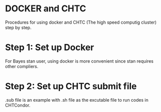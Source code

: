 # DOCKER and CHTC
Procedures for using docker and CHTC (The high speed computig cluster) step by step.

# Step 1: Set up Docker
For Bayes stan user, using docker is more convenient since stan requires other compliers.

# Step 2: Set up CHTC submit file
.sub file is an example with .sh file as the excutable file to run codes in CHTCondor.
